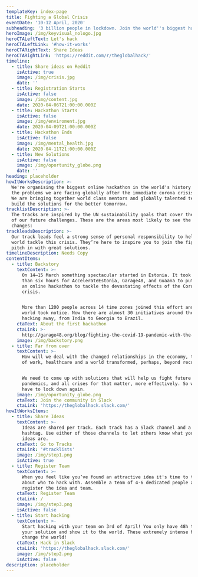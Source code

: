 ```yaml
---
templateKey: index-page
title: Fighting a Global Crisis
eventDate: '10-12 April, 2020'
subheading: '3 billion people in lockdown. Join the world''s biggest hackathon.  '
heroImage: /img/keyvisual_nologo.jpg
heroCTALeftText: Let's hack
heroCTALeftLink: '#how-it-works'
heroCTARightText: Share Ideas
heroCTARightLink: 'https://reddit.com/r/theglobalhack/'
timeline:
  - title: Share ideas on Reddit
    isActive: true
    image: /img/crisis.jpg
    date: ''
  - title: Registration Starts
    isActive: false
    image: /img/content.jpg
    date: 2020-04-06T21:00:00.000Z
  - title: Hackathon Starts
    isActive: false
    image: /img/enviroment.jpg
    date: 2020-04-09T21:00:00.000Z
  - title: Hackathon Ends
    isActive: false
    image: /img/mental_health.jpg
    date: 2020-04-11T21:00:00.000Z
  - title: New Solutions
    isActive: false
    image: /img/oportunity_globe.png
    date: ''
heading: placeholder
howItWorksDescription: >-
  We're organising the biggest online hackathon in the world's history to battle
  the problems we are facing globally after the immediate corona crisis is over.
  We are bringing together world class mentors and globally talented teams to
  build the solutions for the better tomorrow.
tracklistDescription: >-
  The tracks are inspired by the UN sustainability goals that cover the majority
  of our future challenges. These are the areas most likely to see the biggest
  changes:
trackleadsDescription: >-
  Our track leads feel a strong sense of personal responsibility to help the
  world tackle this crisis. They’re here to inspire you to join the fight and
  pitch in with great solutions.
timelineDescription: Needs Copy
contentItems:
  - title: Backstory
    textContent: >-
      On 14–15 March something spectacular started in Estonia. It took fewer
      than six hours for AccelerateEstonia, Garage48, and Guaana to put together
      an online hackathon to tackle the devastating effects of the Coronavirus
      crisis. 


      More than 1200 people across 14 time zones joined this effort and the
      world took notice. Now there are almost 30 initiatives around the globe
      hacking away, from India to Georgia to Brazil.
    ctaText: About the first hackathon
    ctaLink: >-
      http://garage48.org/blog/fighting-the-covid-19-pandemic-with-the-power-of-community
    image: /img/backstory.png
  - title: Far from over
    textContent: >-
      How will we deal with the changed relationships in the economy, the future
      of work, healthcare and a world transformed, perhaps, beyond recognition? 


      We need to come up with solutions that will help us fight future
      pandemics, and all crises for that matter, more effectively. So we never
      have to lock down again.
    image: /img/oportunity_globe.png
    ctaText: Join the community in Slack
    ctaLink: 'https://theglobalhack.slack.com/'
howItWorksItems:
  - title: Share Ideas
    textContent: >-
      Ideas are shared per track. Each track has a Slack channel and a Twitter
      hashtag. Use either of those channels to let others know what your great
      ideas are.
    ctaText: Go to Tracks
    ctaLink: '#tracklists'
    image: /img/step1.png
    isActive: true
  - title: Register Team
    textContent: >-
      When you feel like you’ve found an attractive idea it's time to think
      about who to hack with. Assemble a team of 4-6 dedicated people and
      register the idea and team.
    ctaText: Register Team
    ctaLink: /
    image: /img/step3.png
    isActive: false
  - title: Start hacking
    textContent: >-
      Start hacking with your team on 3rd of April! You only have 48h to polish
      your solution and show it to the world. These extremely intense hours may
      change the world!
    ctaText: Hack in Slack
    ctaLink: 'https://theglobalhack.slack.com/'
    image: /img/step2.png
    isActive: false
description: placeholder
---
```

